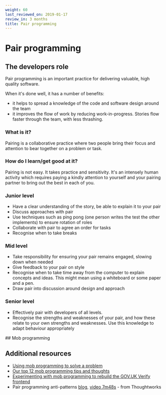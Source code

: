 ```yaml
---
weight: 60
last_reviewed_on: 2019-01-17
review_in: 3 months
title: Pair programming
---
```


# Pair programming

## The developers role

Pair programming is an important practice for delivering valuable, high quality software.

When it's done well, it has a number of benefits:

- it helps to spread a knowledge of the code and software design around the team
- it improves the flow of work by reducing work-in-progress. Stories flow faster through the team, with less thrashing.

### What is it?

Pairing is a collaborative practice where two people bring their focus and
attention to bear together on a problem or task.

### How do I learn/get good at it?

Pairing is not easy. It takes practice and sensitivity. It's an intensely human activity which requires paying a kindly attention to yourself and your pairing partner to bring out the best in each of you.

### Junior level
- Have a clear understanding of the story, be able to explain it to your pair
- Discuss approaches with pair
- Use techniques such as ping pong (one person writes the test the other implements) to ensure rotation of roles
- Collaborate with pair to agree an order for tasks
- Recognise when to take breaks

### Mid level
- Take responsibility for ensuring your pair remains engaged, slowing down when needed
- Give feedback to your pair on style
- Recognise when to take time away from the computer to explain concepts and ideas.
This might mean using a whiteboard or some paper and a pen.
- Draw pair into discussion around design and approach

### Senior level
- Effectively pair with developers of all levels.
- Recognise the strengths and weaknesses of your pair, and how these relate to your own strengths and weaknesses. Use this knowledge to adapt behaviour appropriately

## Mob programming

## Additional resources

- [Using mob programming to solve a problem](https://gds.blog.gov.uk/2016/09/01/using-mob-programming-to-solve-a-problem/)
- [Our top 12 mob programming tips and thoughts](https://gdstechnology.blog.gov.uk/2016/09/08/our-top-12-mob-programming-tips-and-thoughts/)
- [Experimenting with mob programming to rebuild the GOV.UK Verify frontend](https://identityassurance.blog.gov.uk/2016/02/26/experimenting-with-mob-programming-to-rebuild-the-gov-uk-verify-frontend/)
- Pair programming anti-patterns [blog](https://sidstechcafe.com/pair-programming-antipatterns-xperience-792fe0112aa1), [video 7m48s](https://www.youtube.com/watch?v=McZ131y0OYU&feature=share) - from Thoughtworks
